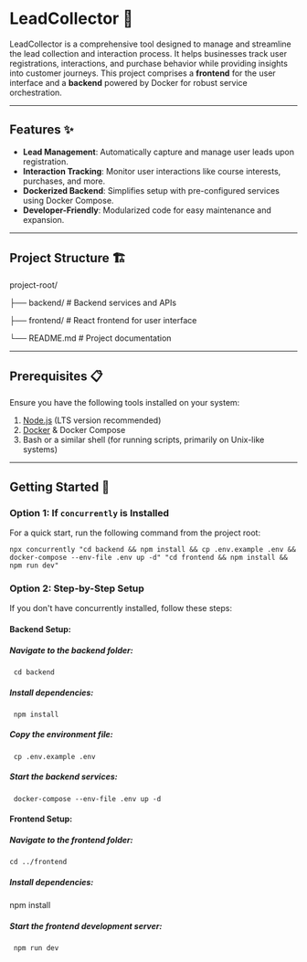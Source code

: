 # LeadCollector 🚀

LeadCollector is a comprehensive tool designed to manage and streamline the lead collection and interaction process. It helps businesses track user registrations, interactions, and purchase behavior while providing insights into customer journeys. This project comprises a **frontend** for the user interface and a **backend** powered by Docker for robust service orchestration.

---

## Features ✨

- **Lead Management**: Automatically capture and manage user leads upon registration.
- **Interaction Tracking**: Monitor user interactions like course interests, purchases, and more.
- **Dockerized Backend**: Simplifies setup with pre-configured services using Docker Compose.
- **Developer-Friendly**: Modularized code for easy maintenance and expansion.

---

## Project Structure 🏗️

project-root/

├── backend/ # Backend services and APIs

├── frontend/ # React frontend for user interface

└── README.md # Project documentation

---

## Prerequisites 📋

Ensure you have the following tools installed on your system:

1. [Node.js](https://nodejs.org/) (LTS version recommended)
2. [Docker](https://www.docker.com/) & Docker Compose
3. Bash or a similar shell (for running scripts, primarily on Unix-like systems)

---

## Getting Started 🚀

### **Option 1: If `concurrently` is Installed**

For a quick start, run the following command from the project root:

```
npx concurrently "cd backend && npm install && cp .env.example .env && docker-compose --env-file .env up -d" "cd frontend && npm install && npm run dev"
```

### Option 2: Step-by-Step Setup

If you don't have concurrently installed, follow these steps:

#### Backend Setup:

##### Navigate to the backend folder:

` cd backend`

##### Install dependencies:

` npm install`

##### Copy the environment file:

` cp .env.example .env`

##### Start the backend services:

` docker-compose --env-file .env up -d`

#### Frontend Setup:

##### Navigate to the frontend folder:

`cd ../frontend`

##### Install dependencies:

npm install

##### Start the frontend development server:

` npm run dev`
